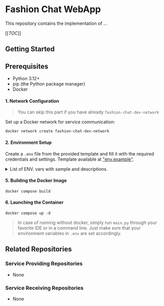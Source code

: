 # Fashion Chat WebApp

This repository contains the implementation of ...

[[_TOC_]]

## Getting Started

## Prerequisites

- Python 3.12+
- pip (the Python package manager)
- Docker

#### 1. Network Configuration
> You can skip this part if you have already `fashion-chat-dev-network`

Set up a Docker network for service communication:

```shell
docker network create fashion-chat-dev-network
```


#### 2. Environment Setup

Create a `.env` file from the provided template and fill it with the required credentials and settings.
Template available at ["env.example"](./env.example).

<details>
<summary>
List of ENV. vars with sample and descriptions.
</summary>

| Environment Variable     | Sample Value                                             | Description                                                                                  |
|--------------------------|----------------------------------------------------------|----------------------------------------------------------------------------------------------|
| OPENAI_API_KEY           | ""                                                       | The API Key for your OPENAI account                                                          |
| API_PATH_PREFIX          | "/"                                                      | The default value is set to "/"                                                              |

</details>

#### 5. Building the Docker Image

```shell
docker compose build
```

#### 6. Launching the Container

```shell
docker compose up -d
```

> In case of running without docker, simply run `main.py` through your favorite IDE or in a command line.
> Just make sure that your environment variables in `.env` are set accordingly.

## Related Repositories

### Service Providing Repositories

- None

### Service Receiving Repositories

- None
